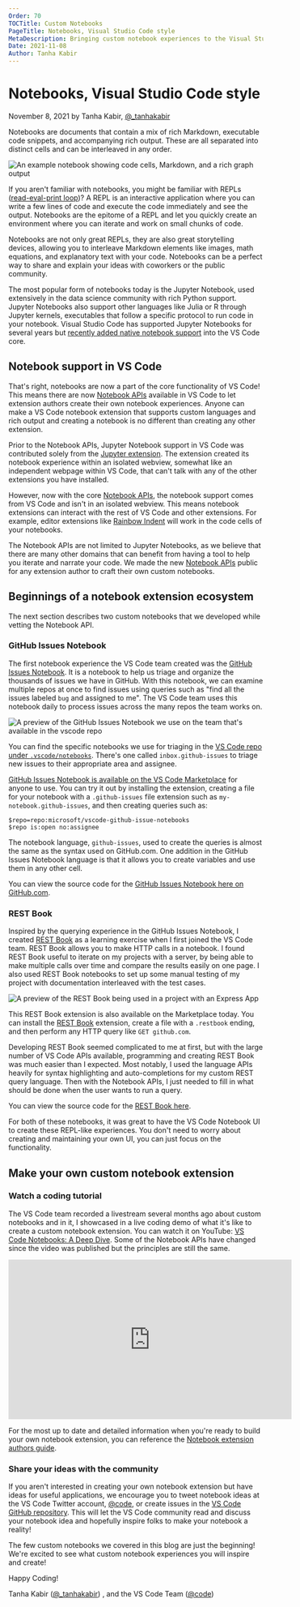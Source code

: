 ```yaml
---
Order: 70
TOCTitle: Custom Notebooks
PageTitle: Notebooks, Visual Studio Code style
MetaDescription: Bringing custom notebook experiences to the Visual Studio Code extension Marketplace.
Date: 2021-11-08
Author: Tanha Kabir
---
```


# Notebooks, Visual Studio Code style

November 8, 2021 by Tanha Kabir, [@_tanhakabir](https://twitter.com/_tanhakabir)

Notebooks are documents that contain a mix of rich Markdown, executable code snippets, and accompanying rich output. These are all separated into distinct cells and can be interleaved in any order.

![An example notebook showing code cells, Markdown, and a rich graph output](notebook.png)

If you aren't familiar with notebooks, you might be familiar with REPLs ([read-eval-print loop](https://wikipedia.org/wiki/Read%E2%80%93eval%E2%80%93print_loop))? A REPL is an interactive application where you can write a few lines of code and execute the code immediately and see the output. Notebooks are the epitome of a REPL and let you quickly create an environment where you can iterate and work on small chunks of code.

Notebooks are not only great REPLs, they are also great storytelling devices, allowing you to interleave Markdown elements like images, math equations, and explanatory text with your code. Notebooks can be a perfect way to share and explain your ideas with coworkers or the public community.

The most popular form of notebooks today is the Jupyter Notebook, used extensively in the data science community with rich Python support. Jupyter Notebooks also support other languages like Julia or R through Jupyter kernels, executables that follow a specific protocol to run code in your notebook. Visual Studio Code has supported Jupyter Notebooks for several years but [recently added native notebook support](https://code.visualstudio.com/blogs/2021/08/05/notebooks) into the VS Code core.

## Notebook support in VS Code

That's right, notebooks are now a part of the core functionality of VS Code! This means there are now [Notebook APIs](/api/extension-guides/notebook.md) available in VS Code to let extension authors create their own notebook experiences. Anyone can make a VS Code notebook extension that supports custom languages and rich output and creating a notebook is no different than creating any other extension.

Prior to the Notebook APIs, Jupyter Notebook support in VS Code was contributed solely from the [Jupyter extension](https://marketplace.visualstudio.com/items?itemName=ms-toolsai.jupyter). The extension created its notebook experience within an isolated webview, somewhat like an independent webpage within VS Code, that can't talk with any of the other extensions you have installed.

However, now with the core [Notebook APIs](/api/extension-guides/notebook.md), the notebook support comes from VS Code and isn't in an isolated webview. This means notebook extensions can interact with the rest of VS Code and other extensions. For example, editor extensions like [Rainbow Indent](https://marketplace.visualstudio.com/items?itemName=oderwat.indent-rainbow) will work in the code cells of your notebooks.

The Notebook APIs are not limited to Jupyter Notebooks, as we believe that there are many other domains that can benefit from having a tool to help you iterate and narrate your code. We made the new [Notebook APIs](/api/extension-guides/notebook.md) public for any extension author to craft their own custom notebooks.

## Beginnings of a notebook extension ecosystem

The next section describes two custom notebooks that we developed while vetting the Notebook API.

### GitHub Issues Notebook

The first notebook experience the VS Code team created was the [GitHub Issues Notebook](https://marketplace.visualstudio.com/items?itemName=ms-vscode.vscode-github-issue-notebooks). It is a notebook to help us triage and organize the thousands of issues we have in GitHub. With this notebook, we can examine multiple repos at once to find issues using queries such as "find all the issues labeled `bug` and assigned to me". The VS Code team uses this notebook daily to process issues across the many repos the team works on.

![A preview of the GitHub Issues Notebook we use on the team that's available in the vscode repo](github-issues-notebook.png)

You can find the specific notebooks we use for triaging in the [VS Code repo under `.vscode/notebooks`](https://github.com/microsoft/vscode/tree/main/.vscode/notebooks). There's one called `inbox.github-issues` to triage new issues to their appropriate area and assignee.

[GitHub Issues Notebook is available on the VS Code Marketplace](https://marketplace.visualstudio.com/items?itemName=ms-vscode.vscode-github-issue-notebooks) for anyone to use. You can try it out by installing the extension, creating a file for your notebook with a `.github-issues` file extension such as `my-notebook.github-issues`, and then creating queries such as:

```
$repo=repo:microsoft/vscode-github-issue-notebooks
$repo is:open no:assignee
```

The notebook language, `github-issues`, used to create the queries is almost the same as the syntax used on GitHub.com. One addition in the GitHub Issues Notebook language is that it allows you to create variables and use them in any other cell.

You can view the source code for the [GitHub Issues Notebook here on GitHub.com](https://github.com/microsoft/vscode-github-issue-notebooks).

### REST Book

Inspired by the querying experience in the GitHub Issues Notebook, I created [REST Book](https://marketplace.visualstudio.com/items?itemName=tanhakabir.rest-book) as a learning exercise when I first joined the VS Code team. REST Book allows you to make HTTP calls in a notebook. I found REST Book useful to iterate on my projects with a server, by being able to make multiple calls over time and compare the results easily on one page. I also used REST Book notebooks to set up some manual testing of my project with documentation interleaved with the test cases.

![A preview of the REST Book being used in a project with an Express App](rest-book.png)

This REST Book extension is also available on the Marketplace today. You can install the [REST Book](https://marketplace.visualstudio.com/items?itemName=tanhakabir.rest-book) extension, create a file with a `.restbook` ending, and then perform any HTTP query like `GET github.com`.

Developing REST Book seemed complicated to me at first, but with the large number of VS Code APIs available, programming and creating REST Book was much easier than I expected. Most notably, I used the language APIs heavily for syntax highlighting and auto-completions for my custom REST query language. Then with the Notebook APIs, I just needed to fill in what should be done when the user wants to run a query.

You can view the source code for the [REST Book here](https://github.com/tanhakabir/rest-book).

For both of these notebooks, it was great to have the VS Code Notebook UI to create these REPL-like experiences. You don't need to worry about creating and maintaining your own UI, you can just focus on the functionality.

## Make your own custom notebook extension

### Watch a coding tutorial

The VS Code team recorded a livestream several months ago about custom notebooks and in it, I showcased in a live coding demo of what it's like to create a custom notebook extension. You can watch it on YouTube: [VS Code Notebooks: A Deep Dive](https://youtu.be/D-AXZZDTQhM). Some of the Notebook APIs have changed since the video was published but the principles are still the same.

<iframe width="560" height="315" src="https://www.youtube-nocookie.com/embed/D-AXZZDTQhM" title="YouTube video player" frameborder="0" allow="accelerometer; autoplay; clipboard-write; encrypted-media; gyroscope; picture-in-picture" allowfullscreen></iframe>

For the most up to date and detailed information when you're ready to build your own notebook extension, you can reference the [Notebook extension authors guide](/api/extension-guides/notebook.md).

### Share your ideas with the community

If you aren't interested in creating your own notebook extension but have ideas for useful applications, we encourage you to tweet notebook ideas at the VS Code Twitter account, [@code](https://twitter.com/code), or create issues in the [VS Code GitHub repository](https://github.com/microsoft/vscode). This will let the VS Code community read and discuss your notebook idea and hopefully inspire folks to make your notebook a reality!

The few custom notebooks we covered in this blog are just the beginning! We're excited to see what custom notebook experiences you will inspire and create!

Happy Coding!

Tanha Kabir ([@_tanhakabir](https://twitter.com/_tanhakabir)) , and the VS Code Team ([@code](https://twitter.com/code))
